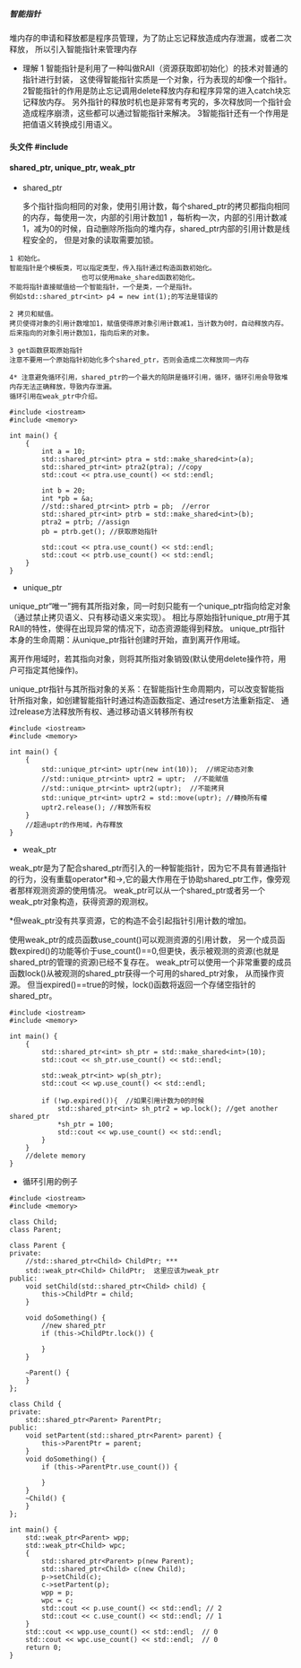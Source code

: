  ##### 智能指针 
堆内存的申请和释放都是程序员管理，为了防止忘记释放造成内存泄漏，或者二次释放，
所以引入智能指针来管理内存

+ 理解
1  智能指针是利用了一种叫做RAII（资源获取即初始化）的技术对普通的指针进行封装，
这使得智能指针实质是一个对象，行为表现的却像一个指针。
2智能指针的作用是防止忘记调用delete释放内存和程序异常的进入catch块忘记释放内存。
另外指针的释放时机也是非常有考究的，多次释放同一个指针会造成程序崩溃，这些都可以通过智能指针来解决。
3智能指针还有一个作用是把值语义转换成引用语义。

#### 头文件 #include<memory>
#### shared_ptr, unique_ptr, weak_ptr

+ shared_ptr  

  多个指针指向相同的对象，使用引用计数，每个shared_ptr的拷贝都指向相同的内存，每使用一次，内部的引用计数加1
  ，每析构一次，内部的引用计数减1，减为0的时候，自动删除所指向的堆内存，shared_ptr内部的引用计数是线程安全的，
  但是对象的读取需要加锁。
```
1 初始化。
智能指针是个模板类，可以指定类型，传入指针通过构造函数初始化。
                  也可以使用make_shared函数初始化。
不能将指针直接赋值给一个智能指针，一个是类，一个是指针。
例如std::shared_ptr<int> p4 = new int(1);的写法是错误的

2 拷贝和赋值。
拷贝使得对象的引用计数增加1，赋值使得原对象引用计数减1，当计数为0时，自动释放内存。
后来指向的对象引用计数加1，指向后来的对象。

3 get函数获取原始指针
注意不要用一个原始指针初始化多个shared_ptr，否则会造成二次释放同一内存

4* 注意避免循环引用，shared_ptr的一个最大的陷阱是循环引用，循环，循环引用会导致堆内存无法正确释放，导致内存泄漏。
循环引用在weak_ptr中介绍。
```
```
#include <iostream>
#include <memory>

int main() {
	{
		int a = 10;
		std::shared_ptr<int> ptra = std::make_shared<int>(a);
		std::shared_ptr<int> ptra2(ptra); //copy
		std::cout << ptra.use_count() << std::endl;

		int b = 20;
		int *pb = &a;
		//std::shared_ptr<int> ptrb = pb;  //error
		std::shared_ptr<int> ptrb = std::make_shared<int>(b);
	    ptra2 = ptrb; //assign
		pb = ptrb.get(); //获取原始指针

		std::cout << ptra.use_count() << std::endl;
		std::cout << ptrb.use_count() << std::endl;
	}
}
```
+ unique_ptr  

unique_ptr“唯一”拥有其所指对象，同一时刻只能有一个unique_ptr指向给定对象（通过禁止拷贝语义、只有移动语义来实现）。
相比与原始指针unique_ptr用于其RAII的特性，使得在出现异常的情况下，动态资源能得到释放。
unique_ptr指针本身的生命周期：从unique_ptr指针创建时开始，直到离开作用域。

离开作用域时，若其指向对象，则将其所指对象销毁(默认使用delete操作符，用户可指定其他操作)。

unique_ptr指针与其所指对象的关系：在智能指针生命周期内，可以改变智能指针所指对象，如创建智能指针时通过构造函数指定、通过reset方法重新指定、
通过release方法释放所有权、通过移动语义转移所有权
```
#include <iostream>
#include <memory>

int main() {
	{
		std::unique_ptr<int> uptr(new int(10));  //绑定动态对象
		//std::unique_ptr<int> uptr2 = uptr;  //不能賦值
		//std::unique_ptr<int> uptr2(uptr);  //不能拷貝
		std::unique_ptr<int> uptr2 = std::move(uptr); //轉換所有權
		uptr2.release(); //释放所有权
	}
	//超過uptr的作用域，內存釋放
}
```
+ weak_ptr  

weak_ptr是为了配合shared_ptr而引入的一种智能指针，因为它不具有普通指针的行为，没有重载operator*和->,它的最大作用在于协助shared_ptr工作，像旁观者那样观测资源的使用情况。
weak_ptr可以从一个shared_ptr或者另一个weak_ptr对象构造，获得资源的观测权。

*但weak_ptr没有共享资源，它的构造不会引起指针引用计数的增加。

使用weak_ptr的成员函数use_count()可以观测资源的引用计数，
另一个成员函数expired()的功能等价于use_count()==0,但更快，表示被观测的资源(也就是shared_ptr的管理的资源)已经不复存在。
weak_ptr可以使用一个非常重要的成员函数lock()从被观测的shared_ptr获得一个可用的shared_ptr对象， 从而操作资源。
但当expired()==true的时候，lock()函数将返回一个存储空指针的shared_ptr。
```
#include <iostream>
#include <memory>

int main() {
	{
		std::shared_ptr<int> sh_ptr = std::make_shared<int>(10);
		std::cout << sh_ptr.use_count() << std::endl;

		std::weak_ptr<int> wp(sh_ptr);
		std::cout << wp.use_count() << std::endl;

		if (!wp.expired()){  //如果引用计数为0的时候
			std::shared_ptr<int> sh_ptr2 = wp.lock(); //get another shared_ptr
			*sh_ptr = 100;
			std::cout << wp.use_count() << std::endl;
		}
	}
	//delete memory
}
```
+ 循环引用的例子
```
#include <iostream>
#include <memory>

class Child;
class Parent;

class Parent {
private:
    //std::shared_ptr<Child> ChildPtr; *** 
    std::weak_ptr<Child> ChildPtr;  这里应该为weak_ptr
public:
    void setChild(std::shared_ptr<Child> child) {
        this->ChildPtr = child;
    }

    void doSomething() {
        //new shared_ptr
        if (this->ChildPtr.lock()) {

        }
    }

    ~Parent() {
    }
};

class Child {
private:
    std::shared_ptr<Parent> ParentPtr;
public:
    void setPartent(std::shared_ptr<Parent> parent) {
        this->ParentPtr = parent;
    }
    void doSomething() {
        if (this->ParentPtr.use_count()) {

        }
    }
    ~Child() {
    }
};

int main() {
    std::weak_ptr<Parent> wpp;
    std::weak_ptr<Child> wpc;
    {
        std::shared_ptr<Parent> p(new Parent);
        std::shared_ptr<Child> c(new Child);
        p->setChild(c);
        c->setPartent(p);
        wpp = p;
        wpc = c;
        std::cout << p.use_count() << std::endl; // 2
        std::cout << c.use_count() << std::endl; // 1
    }
    std::cout << wpp.use_count() << std::endl;  // 0
    std::cout << wpc.use_count() << std::endl;  // 0
    return 0;
}
```

